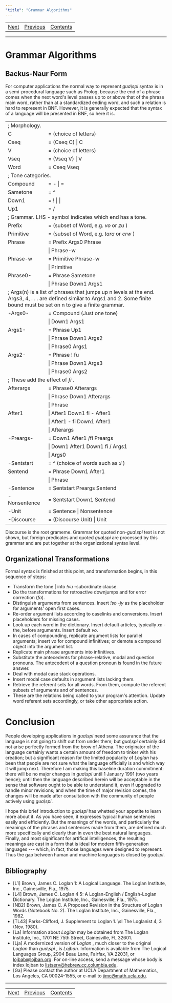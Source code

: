 ```yaml
---
"title": "Grammar Algorithms"
---
```




<table width="100%">
  <tbody>
    <tr>
      <td align="center">
        <a href="guarefmn.html">
        Next
        </a>
      </td>
      <td align="center">
        <a href="vocab2.html">
        Previous
        </a>
      </td>
      <td align="center">
        <a href="guarefmn.html">
        Contents
        </a>
      </td>
    </tr>
  </tbody>
</table>


 

* * *

# Grammar Algorithms

## Backus-Naur Form

For computer applications the normal way to represent _gua\spi_ syntax is in a semi-procedural language such as Prolog, because the end of a phrase comes when the next word's level passes up to or above that of the phrase main word, rather than at a standardized ending word, and such a relation is hard to represent in BNF. However, it is generally expected that the syntax of a language will be presented in BNF, so here it is. 

<table width="100%">
  <colgroup>
  <col width="25%"/>
  <col width="75%"/>
  </colgroup>
  <tbody>
    <tr>
      <td colspan="2">
        ; Morphology.
      </td>
    </tr>
    <tr>
      <td>
        C
      </td>
      <td>
        = (choice of letters)
      </td>
    </tr>
    <tr>
      <td>
        Cseq
      </td>
      <td>
        = (Cseq C) | C
      </td>
    </tr>
    <tr>
      <td>
        V
      </td>
      <td>
        = (choice of letters)
      </td>
    </tr>
    <tr>
      <td>
        Vseq
      </td>
      <td>
        = (Vseq V) | V
      </td>
    </tr>
    <tr>
      <td>
        Word
      </td>
      <td>
        = Cseq Vseq
      </td>
    </tr>
    <tr>
      <td colspan="2">
        ; Tone categories.
      </td>
    </tr>
    <tr>
      <td>
        Compound
      </td>
      <td>
        = <span class="latex">-</span> | <span class="latex">=</span>
      </td>
    </tr>
    <tr>
      <td>
        Sametone
      </td>
      <td>
        = <span class="latex">^</span>
      </td>
    </tr>
    <tr>
      <td>
        Down1
      </td>
      <td>
        = <span class="latex">!</span> | <span class="latex">|</span>
      </td>
    </tr>
    <tr>
      <td>
        Up1
      </td>
      <td>
        = <span class="latex">/</span>
      </td>
    </tr>
    <tr>
      <td colspan="2">
        ; Grammar.  LHS <span class="latex">-</span> symbol indicates which end has a tone.
      </td>
    </tr>
    <tr>
      <td>
        Prefix
      </td>
      <td>
        = (subset of Word, e.g.
        <i>
        <span class="latex">vo</span>
        </i>
        or
        <i>
        <span class="latex">zu</span>
        </i>
        )
      </td>
    </tr>
    <tr>
      <td>
        Primitive
      </td>
      <td>
        = (subset of Word, e.g.
        <i>
        <span class="latex">tara</span>
        </i>
        or
        <i>
        <span class="latex">crw</span>
        </i>
        )
      </td>
    </tr>
    <tr>
      <td>
        Phrase
      </td>
      <td>
        = Prefix Args0 Phrase
      </td>
    </tr>
    <tr>
      <td>
      </td>
      <td>
        | Phrase-w
      </td>
    </tr>
    <tr>
      <td>
        Phrase-w
      </td>
      <td>
        = Primitive Phrase-w
      </td>
    </tr>
    <tr>
      <td>
      </td>
      <td>
        | Primitive
      </td>
    </tr>
    <tr>
      <td>
        Phrase0-
      </td>
      <td>
        = Phrase Sametone
      </td>
    </tr>
    <tr>
      <td>
      </td>
      <td>
        | Phrase Down1 Args1
      </td>
    </tr>
    <tr>
      <td colspan="2">
        ; Args(n) is a list of phrases that jumps up n levels at the
        end.  Args3, 4, . . . are defined similar to Args1 and 2.
        Some finite bound must be set on n to give a finite grammar.
      </td>
    </tr>
    <tr>
      <td>
        -Args0-
      </td>
      <td>
        = Compound (Just one tone)
      </td>
    </tr>
    <tr>
      <td>
      </td>
      <td>
        | Down1 Args1
      </td>
    </tr>
    <tr>
      <td>
        Args1-
      </td>
      <td>
        = Phrase Up1
      </td>
    </tr>
    <tr>
      <td>
      </td>
      <td>
        | Phrase Down1 Args2
      </td>
    </tr>
    <tr>
      <td>
      </td>
      <td>
        | Phrase0 Args1
      </td>
    </tr>
    <tr>
      <td>
        Args2-
      </td>
      <td>
        = Phrase <span class="latex">!</span> <span class="latex">fu</span>
      </td>
    </tr>
    <tr>
      <td>
      </td>
      <td>
        | Phrase Down1 Args3
      </td>
    </tr>
    <tr>
      <td>
      </td>
      <td>
        | Phrase0 Args2
      </td>
    </tr>
    <tr>
      <td colspan="2">
        ; These add the effect of
        <i>
        <span class="latex">fi</span>
        </i>
        .
      </td>
    </tr>
    <tr>
      <td>
        Afterargs
      </td>
      <td>
        = Phrase0 Afterargs
      </td>
    </tr>
    <tr>
      <td>
      </td>
      <td>
        | Phrase Down1 Afterargs
      </td>
    </tr>
    <tr>
      <td>
      </td>
      <td>
        | Phrase
      </td>
    </tr>
    <tr>
      <td>
        After1
      </td>
      <td>
        | After1 Down1 <span class="latex">fi</span> <span class="latex">-</span> After1
      </td>
    </tr>
    <tr>
      <td>
      </td>
      <td>
        | After1 <span class="latex">-</span> <span class="latex">fi</span> Down1 After1
      </td>
    </tr>
    <tr>
      <td>
      </td>
      <td>
        | Afterargs
      </td>
    </tr>
    <tr>
      <td>
        -Preargs-
      </td>
      <td>
        = Down1 After1 <span class="latex">/fi</span> Preargs
      </td>
    </tr>
    <tr>
      <td>
      </td>
      <td>
        | Down1 After1 Down1 <span class="latex">fi</span> <span class="latex">/</span> Args1
      </td>
    </tr>
    <tr>
      <td>
      </td>
      <td>
        | Args0
      </td>
    </tr>
    <tr>
      <td>
        -Sentstart
      </td>
      <td>
        = <span class="latex">^</span> (choice of words such as
        <i>
        <span class="latex">:i</span>
        </i>
        )
      </td>
    </tr>
    <tr>
      <td>
        Sentend
      </td>
      <td>
        = Phrase Down1 After1
      </td>
    </tr>
    <tr>
      <td>
      </td>
      <td>
        | Phrase
      </td>
    </tr>
    <tr>
      <td>
        -Sentence
      </td>
      <td>
        = Sentstart Preargs Sentend
      </td>
    </tr>
    <tr>
      <td>
        -Nonsentence
      </td>
      <td>
        = Sentstart Down1 Sentend
      </td>
    </tr>
    <tr>
      <td>
        -Unit
      </td>
      <td>
        = Sentence | Nonsentence
      </td>
    </tr>
    <tr>
      <td>
        -Discourse
      </td>
      <td>
        = (Discourse Unit) | Unit
      </td>
    </tr>
  </tbody>
</table>


 

<span class="latex">Discourse</span> is the root grameme. Grammar for quoted non-_gua\spi_ text is not shown, but foreign predicates and quoted _gua\spi_ are processed by this grammar and are put together at the organizational syntax level. 

## Organizational Transformations

Formal syntax is finished at this point, and transformation begins, in this sequence of steps: 

  * Transform the tone <span class="latex">|</span> into <span class="latex">_!vu_ -subordinate clause</span>. 
  * Do the transformations for retroactive downjumps and for error correction (_fa_). 
  * Distinguish arguments from sentences. Insert _<span class="latex">!so -jy</span>_ as the placeholder for arguments' open first cases. 
  * Re-order argument lists according to caselinks and conversions. Insert placeholders for missing cases. 
  * Look up each word in the dictionary. Insert default articles, typically <span class="latex">_xe_ -the</span>, before arguments. Insert default _<span class="latex">vo</span>_. 
  * In cases of compounding, replicate argument lists for parallel arguments; insert _<span class="latex">vo</span>_ for compound infinitives; or demote a compound object into the argument list. 
  * Replicate main phrase arguments into infinitives. 
  * Substitute the antecedents for phrase-relative, modal and question pronouns. The antecedent of a question pronoun is found in the future answer. 
  * Deal with modal case stack operations. 
  * Insert modal case defaults in argument lists lacking them. 
  * Retrieve the referent sets for all words. From them, compute the referent subsets of arguments and of sentences. 
  * These are the relations being called to your program's attention. Update word referent sets accordingly, or take other appropriate action. 



# Conclusion

People developing applications in _gua\spi_ need some assurance that the language is not going to shift out from under them; but _gua\spi_ certainly did not arise perfectly formed from the brow of Athena. The originator of the language certainly wants a certain amount of freedom to tinker with his creation; but a significant reason for the limited popularity of _Loglan_ has been that people are not sure what the language officially is and which way it will jump next. Therefore I am making this baseline duration commitment: there will be no major changes in _gua\spi_ until 1 January 1991 (two years hence); until then the language described herein will be acceptable in the sense that software ought to be able to understand it, even if upgraded to handle minor revisions; and when the time of major revision comes, the changes will be made after consultation with the community of people actively using _gua\spi_. 

I hope this brief introduction to _gua\spi_ has whetted your appetite to learn more about it. As you have seen, it expresses typical human sentences easily and efficiently. But the meanings of the words, and particularly the meanings of the phrases and sentences made from them, are defined much more specifically and clearly than in even the best natural languages. Finally, and most significant for artifical intelligences, the resulting meanings are cast in a form that is ideal for modern fifth-generation languages --- which, in fact, those languages were designed to represent. Thus the gap between human and machine languages is closed by _gua\spi_. 

## Bibliography

  * [L1] Brown, James C. Loglan 1: A Logical Language.  The Loglan Institute, Inc., Gainesville, Fla., 1975. 
  * [L4] Brown, James C.  Loglan 4 5: A Loglan-English / English-Loglan Dictionary.  The Loglan Institute, Inc., Gainesville, Fla., 1975. 
  * [NB2] Brown, James C.  A Proposed Revision in the Structure of Loglan Words  (Notebook No. 2). The Loglan Institute, Inc., Gainesville, Fla., 1982. 
  * [TL43] Parks-Clifford, J.  Supplement to Loglan 1.  \sl The Loglanist 4, 3 (Nov. 1980). 
  * [La] Information about _Loglan_ may be obtained from The Loglan Institute, Inc., 1701 NE 75th Street, Gainesville, FL 32601. 
  * [Lja] A modernized version of _Loglan_ , much closer to the original _Loglan_ than _gua\spi_ , is _Lojban_. Information is available from The Logical Languages Group, 2904 Beau Lane, Fairfax, VA 22031, or lojbab@lojban.org. For on-line access, send a message whose body is <span class="latex">index lojban</span> to listserv@hebrew.cc.columbia.edu. 
  * [Ga] Please contact the author at UCLA Department of Mathematics, Los Angeles, CA 90024-1555, or e-mail to jimc@math.ucla.edu. 



* * *



<table width="100%">
  <tbody>
    <tr>
      <td align="center">
        <a href="guarefmn.html">
        Next
        </a>
      </td>
      <td align="center">
        <a href="vocab2.html">
        Previous
        </a>
      </td>
      <td align="center">
        <a href="guarefmn.html">
        Contents
        </a>
      </td>
    </tr>
  </tbody>
</table>


 
